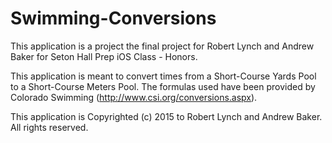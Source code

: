 # Swimming-Conversions
This application is a project the final project for Robert Lynch and Andrew Baker for Seton Hall Prep iOS Class - Honors.

This application is meant to convert times from a Short-Course Yards Pool to a Short-Course Meters Pool. The formulas used have been provided by Colorado Swimming (http://www.csi.org/conversions.aspx). 

This application is Copyrighted (c) 2015 to Robert Lynch and Andrew Baker. All rights reserved.

